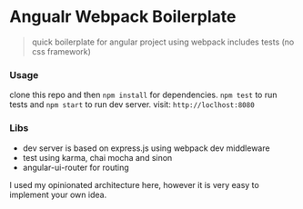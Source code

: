 # Angualr Webpack Boilerplate

> quick boilerplate for angular project using webpack includes tests (no css framework)

### Usage
clone this repo and then `npm install` for dependencies. `npm test` to run tests and `npm start` to run dev server.
visit: `http://loclhost:8080`

### Libs
- dev server is based on express.js using webpack dev middleware
- test using karma, chai mocha and sinon
- angular-ui-router for routing

I used my opinionated architecture here, however it is very easy to implement your own idea.

